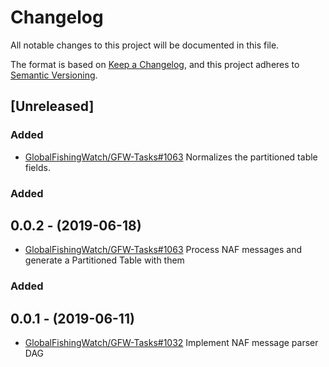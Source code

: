 # Changelog

All notable changes to this project will be documented in this file.

The format is based on [Keep a
Changelog](https://keepachangelog.com/en/1.0.0/), and this project adheres to
[Semantic Versioning](https://semver.org/spec/v2.0.0.html).

## [Unreleased]

### Added

* [GlobalFishingWatch/GFW-Tasks#1063](https://github.com/GlobalFishingWatch/GFW-Tasks/issues/1063)
  Normalizes the partitioned table fields.

### Added

## 0.0.2 - (2019-06-18)

* [GlobalFishingWatch/GFW-Tasks#1063](https://github.com/GlobalFishingWatch/GFW-Tasks/issues/1063)
  Process NAF messages and generate a Partitioned Table with them

### Added

## 0.0.1 - (2019-06-11)

* [GlobalFishingWatch/GFW-Tasks#1032](https://github.com/GlobalFishingWatch/GFW-Tasks/issues/1032)
  Implement NAF message parser DAG
